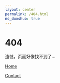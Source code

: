 ```yaml
---
layout: center
permalink: /404.html
no_duoshuo: true
---
```


# 404

遗憾，页面好像找不到了...

<div class="mt3">

  <a href="{{ site.baseurl }}/" class="button button-blue button-big">Home</a>

  <a href="{{ site.baseurl }}/contact/" class="button button-blue button-big">Contact</a>

</div>